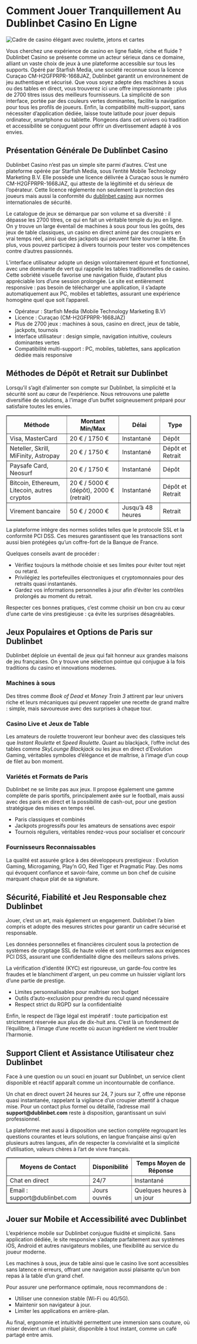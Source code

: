 <h1>Comment Jouer Tranquillement Au Dublinbet Casino En Ligne</h1>
<img src="https://i.ibb.co/sJptBHCW/cards-g4417852e8-1280.jpg" alt="Cadre de casino élégant avec roulette, jetons et cartes" style="max-width: 100%; height: auto; display: block; margin: 0 auto;">
<p>Vous cherchez une expérience de casino en ligne fiable, riche et fluide ? Dublinbet Casino se présente comme un acteur sérieux dans ce domaine, alliant un vaste choix de jeux à une plateforme accessible sur tous les supports. Opéré par Starfish Media, une société reconnue sous la licence Curaçao CM-H2GFPRPR-1668JAZ, Dublinbet garantit un environnement de jeu authentique et sécurisé. Que vous soyez adepte des machines à sous ou des tables en direct, vous trouverez ici une offre impressionnante : plus de 2700 titres issus des meilleurs fournisseurs. La simplicité de son interface, portée par des couleurs vertes dominantes, facilite la navigation pour tous les profils de joueurs. Enfin, la compatibilité multi-support, sans nécessiter d’application dédiée, laisse toute latitude pour jouer depuis ordinateur, smartphone ou tablette. Plongeons dans cet univers où tradition et accessibilité se conjuguent pour offrir un divertissement adapté à vos envies.</p>

<h2>Présentation Générale De Dublinbet Casino</h2>
<p>Dublinbet Casino n’est pas un simple site parmi d’autres. C’est une plateforme opérée par Starfish Media, sous l’entité Mobile Technology Marketing B.V. Elle possède une licence délivrée à Curaçao sous le numéro CM-H2GFPRPR-1668JAZ, qui atteste de la légitimité et du sérieux de l’opérateur. Cette licence réglemente non seulement la protection des joueurs mais aussi la conformité du <a href="https://dublinbet-france.net/" target="_blank">dublinbet casino</a> aux normes internationales de sécurité.</p>
<p>Le catalogue de jeux se démarque par son volume et sa diversité : il dépasse les 2700 titres, ce qui en fait un véritable temple du jeu en ligne. On y trouve un large éventail de machines à sous pour tous les goûts, des jeux de table classiques, un casino en direct animé par des croupiers en vrai temps réel, ainsi que des jackpots qui peuvent faire tourner la tête. En plus, vous pouvez participez à divers tournois pour tester vos compétences contre d’autres passionnés.</p>
<p>L’interface utilisateur adopte un design volontairement épuré et fonctionnel, avec une dominante de vert qui rappelle les tables traditionnelles de casino. Cette sobriété visuelle favorise une navigation fluide, d’autant plus appréciable lors d’une session prolongée. Le site est entièrement responsive : pas besoin de télécharger une application, il s’adapte automatiquement aux PC, mobiles et tablettes, assurant une expérience homogène quel que soit l’appareil.</p>

<ul>
<li>Opérateur : Starfish Media (Mobile Technology Marketing B.V)</li>
<li>Licence : Curaçao (CM-H2GFPRPR-1668JAZ)</li>
<li>Plus de 2700 jeux : machines à sous, casino en direct, jeux de table, jackpots, tournois</li>
<li>Interface utilisateur : design simple, navigation intuitive, couleurs dominantes vertes</li>
<li>Compatibilité multi-support : PC, mobiles, tablettes, sans application dédiée mais responsive</li>
</ul>
 

<h2>Méthodes de Dépôt et Retrait sur Dublinbet</h2>  
<p>Lorsqu’il s’agit d’alimenter son compte sur Dublinbet, la simplicité et la sécurité sont au cœur de l’expérience. Nous retrouvons une palette diversifiée de solutions, à l’image d’un buffet soigneusement préparé pour satisfaire toutes les envies.</p>  

<table border="1" cellpadding="5" cellspacing="0" style="border-collapse: collapse; width: 100%;">
<thead>
<tr>
<th>Méthode</th>
<th>Montant Min/Max</th>
<th>Délai</th>
<th>Type</th>
</tr>
</thead>
<tbody>
<tr>
<td>Visa, MasterCard</td>
<td>20 € / 1750 €</td>
<td>Instantané</td>
<td>Dépôt</td>
</tr>
<tr>
<td>Neteller, Skrill, MiFinity, Astropay</td>
<td>20 € / 1750 €</td>
<td>Instantané</td>
<td>Dépôt et Retrait</td>
</tr>
<tr>
<td>Paysafe Card, Neosurf</td>
<td>20 € / 1750 €</td>
<td>Instantané</td>
<td>Dépôt</td>
</tr>
<tr>
<td>Bitcoin, Ethereum, Litecoin, autres cryptos</td>
<td>20 € / 5000 € (dépôt), 2000 € (retrait)</td>
<td>Instantané</td>
<td>Dépôt et Retrait</td>
</tr>
<tr>
<td>Virement bancaire</td>
<td>50 € / 2000 €</td>
<td>Jusqu’à 48 heures</td>
<td>Retrait</td>
</tr>
</tbody>
</table>  

<p>La plateforme intègre des normes solides telles que le protocole SSL et la conformité PCI DSS. Ces mesures garantissent que les transactions sont aussi bien protégées qu’un coffre-fort de la Banque de France.</p>  

<p>Quelques conseils avant de procéder :  
<ul>  
<li>Vérifiez toujours la méthode choisie et ses limites pour éviter tout rejet ou retard.</li>  
<li>Privilégiez les portefeuilles électroniques et cryptomonnaies pour des retraits quasi instantanés.</li>  
<li>Gardez vos informations personnelles à jour afin d’éviter les contrôles prolongés au moment du retrait.</li>  
</ul>  
Respecter ces bonnes pratiques, c’est comme choisir un bon cru au cœur d’une carte de vins prestigieuse : ça évite les surprises désagréables.</p>  

<h2>Jeux Populaires et Options de Paris sur Dublinbet</h2>  
<p>Dublinbet déploie un éventail de jeux qui fait honneur aux grandes maisons de jeu françaises. On y trouve une sélection pointue qui conjugue à la fois traditions du casino et innovations modernes.</p>  

<h3>Machines à sous</h3>  
<p>Des titres comme <em>Book of Dead</em> et <em>Money Train 3</em> attirent par leur univers riche et leurs mécaniques qui peuvent rappeler une recette de grand maître : simple, mais savoureuse avec des surprises à chaque tour.</p>  

<h3>Casino Live et Jeux de Table</h3>  
<p>Les amateurs de roulette trouveront leur bonheur avec des classiques tels que <em>Instant Roulette</em> et <em>Speed Roulette</em>. Quant au blackjack, l’offre inclut des tables comme <em>SkyLounge Blackjack</em> ou les jeux en direct d’Evolution Gaming, véritables symboles d’élégance et de maîtrise, à l’image d’un coup de filet au bon moment.</p>  

<h3>Variétés et Formats de Paris</h3>  
<p>Dublinbet ne se limite pas aux jeux. Il propose également une gamme complète de paris sportifs, principalement axée sur le football, mais aussi avec des paris en direct et la possibilité de cash-out, pour une gestion stratégique des mises en temps réel.</p>  

<ul>  
<li>Paris classiques et combinés</li>  
<li>Jackpots progressifs pour les amateurs de sensations avec espoir</li>  
<li>Tournois réguliers, véritables rendez-vous pour socialiser et concourir</li>  
</ul>  

<h3>Fournisseurs Reconnaissables</h3>  
<p>La qualité est assurée grâce à des développeurs prestigieux : Evolution Gaming, Microgaming, Play’n GO, Red Tiger et Pragmatic Play. Des noms qui évoquent confiance et savoir-faire, comme un bon chef de cuisine marquant chaque plat de sa signature.</p>  

<h2>Sécurité, Fiabilité et Jeu Responsable chez Dublinbet</h2>  
<p>Jouer, c’est un art, mais également un engagement. Dublinbet l’a bien compris et adopte des mesures strictes pour garantir un cadre sécurisé et responsable.</p>  

<p>Les données personnelles et financières circulent sous la protection de systèmes de cryptage SSL de haute volée et sont conformes aux exigences PCI DSS, assurant une confidentialité digne des meilleurs salons privés.</p>  

<p>La vérification d’identité (KYC) est rigoureuse, un garde-fou contre les fraudes et le blanchiment d'argent, un peu comme un huissier vigilant lors d’une partie de prestige.</p>  

<ul>  
<li>Limites personnalisables pour maîtriser son budget</li>  
<li>Outils d’auto-exclusion pour prendre du recul quand nécessaire</li>  
<li>Respect strict du RGPD sur la confidentialité</li>  
</ul>  

<p>Enfin, le respect de l’âge légal est impératif : toute participation est strictement réservée aux plus de dix-huit ans. C’est là un fondement de l’équilibre, à l’image d’une recette où aucun ingrédient ne vient troubler l’harmonie.</p>

 
<h2>Support Client et Assistance Utilisateur chez Dublinbet</h2>
<p>Face à une question ou un souci en jouant sur Dublinbet, un service client disponible et réactif apparaît comme un incontournable de confiance.</p>
<p>Un chat en direct ouvert 24 heures sur 24, 7 jours sur 7, offre une réponse quasi instantanée, rappelant la vigilance d’un croupier attentif à chaque mise. Pour un contact plus formel ou détaillé, l’adresse mail <strong>support@dublinbet.com</strong> reste à disposition, garantissant un suivi professionnel.</p>
<p>La plateforme met aussi à disposition une section complète regroupant les questions courantes et leurs solutions, en langue française ainsi qu’en plusieurs autres langues, afin de respecter la convivialité et la simplicité d’utilisation, valeurs chères à l’art de vivre français.</p>
<table border="1" cellpadding="5" cellspacing="0" style="border-collapse:collapse; margin-top:10px;">
  <thead>
    <tr>
      <th>Moyens de Contact</th>
      <th>Disponibilité</th>
      <th>Temps Moyen de Réponse</th>
    </tr>
  </thead>
  <tbody>
    <tr>
      <td>Chat en direct</td>
      <td>24/7</td>
      <td>Instantané</td>
    </tr>
    <tr>
      <td>Email : support@dublinbet.com</td>
      <td>Jours ouvrés</td>
      <td>Quelques heures à un jour</td>
    </tr>
  </tbody>
</table>

<h2>Jouer sur Mobile et Accessibilité avec Dublinbet</h2>
<p>L’expérience mobile sur Dublinbet conjugue fluidité et simplicité. Sans application dédiée, le site responsive s’adapte parfaitement aux systèmes iOS, Android et autres navigateurs mobiles, une flexibilité au service du joueur moderne.</p>
<p>Les machines à sous, jeux de table ainsi que le casino live sont accessibles sans latence ni erreurs, offrant une navigation aussi plaisante qu’un bon repas à la table d’un grand chef.</p>
<p>Pour assurer une performance optimale, nous recommandons de :</p>
<ul>
  <li>Utiliser une connexion stable (Wi-Fi ou 4G/5G).</li>
  <li>Maintenir son navigateur à jour.</li>
  <li>Limiter les applications en arrière-plan.</li>
</ul>
<p>Au final, ergonomie et intuitivité permettent une immersion sans couture, où miser devient un rituel plaisir, disponible à tout instant, comme un café partagé entre amis.</p>